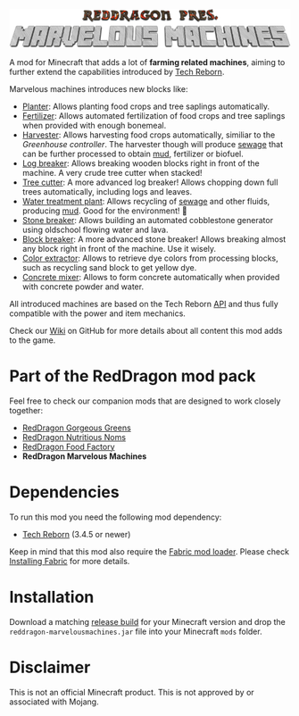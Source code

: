 <p align="center">
  <img src="https://raw.githubusercontent.com/TeamRedDragon/RedDragon-Marvelous-Machines/master/misc/reddragon-marvelous-machines-banner.png">
</p>

A mod for Minecraft that adds a lot of **farming related machines**, aiming to further extend the capabilities introduced by [Tech Reborn](https://github.com/TechReborn/TechReborn).

Marvelous machines introduces new blocks like:

* [Planter](../../wiki/Planter): Allows planting food crops and tree saplings automatically.
* [Fertilizer](../../wiki/Fertilizer): Allows automated fertilization of food crops and tree saplings when provided with enough bonemeal.
* [Harvester](../../wiki/Harvester): Allows harvesting food crops automatically, similiar to the *Greenhouse controller*. The harvester though will produce [sewage](../../wiki/Sewage) that can be further processed to obtain [mud](../../wiki/Mud-block), fertilizer or biofuel.
* [Log breaker](../../wiki/Log-breaker): Allows breaking wooden blocks right in front of the machine. A very crude tree cutter when stacked!
* [Tree cutter](../../wiki/Tree-cutter): A more advanced log breaker! Allows chopping down full trees automatically, including logs and leaves.
* [Water treatment plant](../../wiki/Water-treatment-plant): Allows recycling of [sewage](../../wiki/Sewage) and other fluids, producing [mud](../../wiki/Mud-block). Good for the environment! 🌴
* [Stone breaker](../../wiki/Stone-breaker): Allows building an automated cobblestone generator using oldschool flowing water and lava.
* [Block breaker](../../wiki/Block-breaker): A more advanced stone breaker! Allows breaking almost any block right in front of the machine. Use it wisely.
* [Color extractor](../../wiki/Color-extractor): Allows to retrieve dye colors from processing blocks, such as recycling sand block to get yellow dye.
* [Concrete mixer](../../wiki/Concrete-mixer): Allows to form concrete automatically when provided with concrete powder and water.

All introduced machines are based on the Tech Reborn [API](https://github.com/TechReborn/RebornCore) and thus fully compatible with the power and item mechanics.

Check our [Wiki](../../wiki/) on GitHub for more details about all content this mod adds to the game.

# Part of the RedDragon mod pack
Feel free to check our companion mods that are designed to work closely together:

* [RedDragon Gorgeous Greens](https://github.com/TeamRedDragon/RedDragon-Gorgeous-Greens)
* [RedDragon Nutritious Noms](https://github.com/TeamRedDragon/RedDragon-Nutritious-Noms)
* [RedDragon Food Factory](https://github.com/TeamRedDragon/RedDragon-Food-Factory)
* **RedDragon Marvelous Machines**

# Dependencies

To run this mod you need the following mod dependency:

* [Tech Reborn](https://github.com/TechReborn/TechReborn) (3.4.5 or newer)

Keep in mind that this mod also require the [Fabric mod loader](https://fabricmc.net/use/). Please check [Installing Fabric](https://fabricmc.net/wiki/install) for more details.

# Installation

Download a matching [release build](https://github.com/TeamRedDragon/RedDragon-Marvelous-Machines/releases) for your Minecraft version and drop the `reddragon-marvelousmachines.jar` file into your Minecraft `mods` folder.

# Disclaimer

This is not an official Minecraft product. This is not approved by or associated with Mojang.
